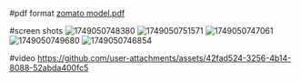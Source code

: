 #pdf format 
[zomato model.pdf](https://github.com/user-attachments/files/22238134/zomato.model.pdf)

#screen shots
![1749050748380](https://github.com/user-attachments/assets/596b2617-f44d-4b1c-8724-18c7994d610e)
![1749050751571](https://github.com/user-attachments/assets/182e7368-75c1-4a36-8f2d-53dbf83f5673)
![1749050747061](https://github.com/user-attachments/assets/0c5600c3-e858-49ad-9dc8-b4b9812fb90b)
![1749050749680](https://github.com/user-attachments/assets/6bf578d2-802b-4805-a600-fea66cc4f773)
![1749050746854](https://github.com/user-attachments/assets/dd2455d2-2ba9-496f-b76d-f12d5be90aa8)

#video
https://github.com/user-attachments/assets/42fad524-3256-4b14-8088-52abda400fc5


